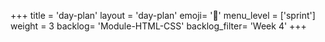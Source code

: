 +++
title = 'day-plan'
layout = 'day-plan'
emoji= '📝'
menu_level = ['sprint']
weight = 3
backlog= 'Module-HTML-CSS'
backlog_filter= 'Week 4'
+++


